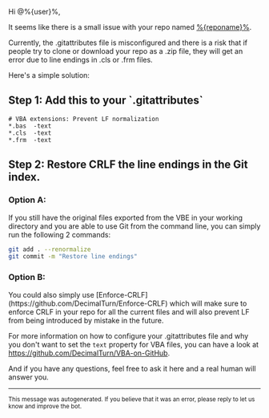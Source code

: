 Hi @%{user}%,

It seems like there is a small issue with your repo named [%{reponame}%](%{url}%).

Currently, the .gitattributes file is misconfigured and there is a risk that if people try to clone or download your repo as a .zip file, they will get an error due to line endings in .cls or .frm files.

Here's a simple solution:

<h2>Step 1: Add this to your `.gitattributes`</h2>

```gitattributes
# VBA extensions: Prevent LF normalization
*.bas  -text
*.cls  -text
*.frm  -text
```

<h2>Step 2: Restore CRLF the line endings in the Git index.</h2>
<h3>Option A:</h3> 
If you still have the original files exported from the VBE in your working directory and you are able to use Git from the command line, you can simply run the following 2 commands:

```bash
git add . --renormalize
git commit -m "Restore line endings"
```

<h3>Option B:</h3>
You could also simply use [Enforce-CRLF](https://github.com/DecimalTurn/Enforce-CRLF) which will make sure to enforce CRLF in your repo for all the current files and will also prevent LF from being introduced by mistake in the future.

For more information on how to configure your .gitattributes file and why you don't want to set the `text` property for VBA files, you can have a look at https://github.com/DecimalTurn/VBA-on-GitHub.

And if you have any questions, feel free to ask it here and a real human will answer you.

<hr>

<sup>This message was autogenerated. If you believe that it was an error, please reply to let us know and improve the bot.</sup>
